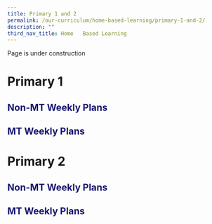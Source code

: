 ```yaml
---
title: Primary 1 and 2
permalink: /our-curriculum/home-based-learning/primary-1-and-2/
description: ""
third_nav_title: Home   Based Learning
---
```

Page is under construction

# Primary 1
<h2 style="color:midnightblue">Non-MT Weekly Plans</h2>
<h2 style="color:midnightblue">MT Weekly Plans</h2>

# Primary 2
<h2 style="color:midnightblue">Non-MT Weekly Plans</h2>
<h2 style="color:midnightblue">MT Weekly Plans</h2>